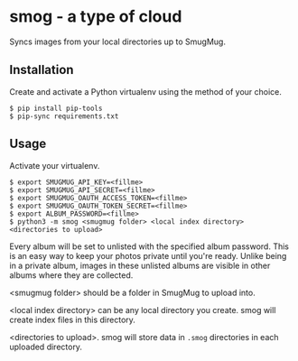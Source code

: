 # smog - a type of cloud

Syncs images from your local directories up to SmugMug.

## Installation

Create and activate a Python virtualenv using the method of your choice.

```
$ pip install pip-tools
$ pip-sync requirements.txt
```

## Usage

Activate your virtualenv.

```
$ export SMUGMUG_API_KEY=<fillme>
$ export SMUGMUG_API_SECRET=<fillme>
$ export SMUGMUG_OAUTH_ACCESS_TOKEN=<fillme>
$ export SMUGMUG_OAUTH_TOKEN_SECRET=<fillme>
$ export ALBUM_PASSWORD=<fillme>
$ python3 -m smog <smugmug folder> <local index directory> <directories to upload>
```

Every album will be set to unlisted with the specified album password. This is
an easy way to keep your photos private until you're ready. Unlike being in a
private album, images in these unlisted albums are visible in other albums where
they are collected.

\<smugmug folder> should be a folder in SmugMug to upload into.

\<local index directory> can be any local directory you create. smog will create
index files in this directory.

\<directories to upload>. smog will store data in `.smog` directories in each
uploaded directory.
